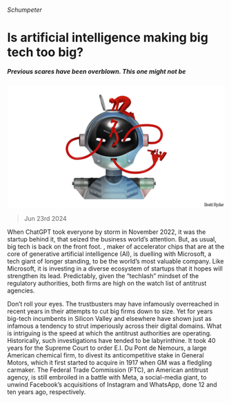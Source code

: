 ###### Schumpeter

# Is artificial intelligence making big tech too big? 

##### Previous scares have been overblown. This one might not be 

![image](images/20240629_WBD000.jpg) 

> Jun 23rd 2024 

When ChatGPT took everyone by storm in November 2022, it was  the startup behind it, that seized the business world’s attention. But, as usual, big tech is back on the front foot. , maker of accelerator chips that are at the core of generative artificial intelligence (AI), is duelling with Microsoft, a tech giant of longer standing, to be the world’s most valuable company. Like Microsoft, it is investing in a diverse ecosystem of startups that it hopes will strengthen its lead. Predictably, given the “techlash” mindset of the regulatory authorities, both firms are high on the watch list of antitrust agencies.

Don’t roll your eyes. The trustbusters may have infamously overreached in recent years in their attempts to cut big firms down to size. Yet for years big-tech incumbents in Silicon Valley and elsewhere have shown just as infamous a tendency to strut imperiously across their digital domains. What is intriguing is the speed at which the antitrust authorities are operating. Historically, such investigations have tended to be labyrinthine. It took 40 years for the Supreme Court to order E.I. Du Pont de Nemours, a large American chemical firm, to divest its anticompetitive stake in General Motors, which it first started to acquire in 1917 when GM was a fledgling carmaker. The Federal Trade Commission (FTC), an American antitrust agency, is still embroiled in a battle with Meta, a social-media giant, to unwind Facebook’s acquisitions of Instagram and WhatsApp, done 12 and ten years ago, respectively. 

